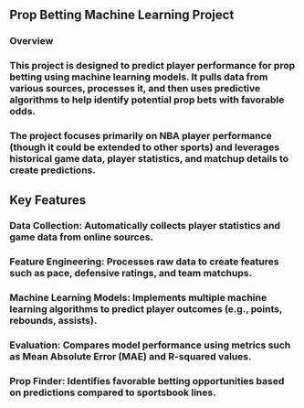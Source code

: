 ## Prop Betting Machine Learning Project
### Overview
### This project is designed to predict player performance for prop betting using machine learning models. It pulls data from various sources, processes it, and then uses predictive algorithms to help identify potential prop bets with favorable odds.
### The project focuses primarily on NBA player performance (though it could be extended to other sports) and leverages historical game data, player statistics, and matchup details to create predictions.
## Key Features
### Data Collection: Automatically collects player statistics and game data from online sources.
### Feature Engineering: Processes raw data to create features such as pace, defensive ratings, and team matchups.
### Machine Learning Models: Implements multiple machine learning algorithms to predict player outcomes (e.g., points, rebounds, assists).
### Evaluation: Compares model performance using metrics such as Mean Absolute Error (MAE) and R-squared values.
### Prop Finder: Identifies favorable betting opportunities based on predictions compared to sportsbook lines.
